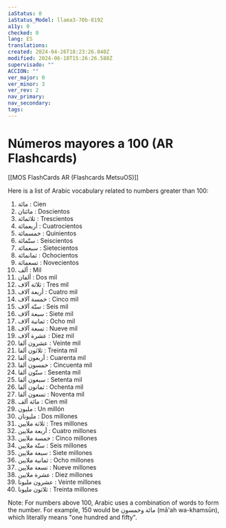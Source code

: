 ```yaml
---
iaStatus: 0
iaStatus_Model: llama3-70b-8192
a11y: 0
checked: 0
lang: ES
translations: 
created: 2024-04-26T18:23:26.040Z
modified: 2024-06-10T15:26:26.588Z
supervisado: ""
ACCION: ""
ver_major: 0
ver_minor: 3
ver_rev: 2
nav_primary: 
nav_secondary: 
tags:
---
```

# Números mayores a 100 (AR Flashcards)

[[MOS FlashCards AR (Flashcards MetsuOS)]]

Here is a list of Arabic vocabulary related to numbers greater than 100:

1. مائة : Cien
2. مائتان : Doscientos
3. ثلاثمائة : Trescientos
4. أربعمائة : Cuatrocientos
5. خمسمائة : Quinientos
6. ستّمائة : Seiscientos
7. سبعمائة : Sietecientos
8. ثمانمائة : Ochocientos
9. تسعمائة : Novecientos
10. ألف : Mil
11. ألفان : Dos mil
12. ثلاثة آلاف : Tres mil
13. أربعة آلاف : Cuatro mil
14. خمسة آلاف : Cinco mil
15. ستّة آلاف : Seis mil
16. سبعة آلاف : Siete mil
17. ثمانية آلاف : Ocho mil
18. تسعة آلاف : Nueve mil
19. عشرة آلاف : Diez mil
20. عشرون ألفا : Veinte mil
21. ثلاثون ألفا : Treinta mil
22. أربعون ألفا : Cuarenta mil
23. خمسون ألفا : Cincuenta mil
24. ستّون ألفا : Sesenta mil
25. سبعون ألفا : Setenta mil
26. ثمانون ألفا : Ochenta mil
27. تسعون ألفا : Noventa mil
28. مائة ألف : Cien mil
29. مليون : Un millón
30. مليونان : Dos millones
31. ثلاثة ملايين : Tres millones
32. أربعة ملايين : Cuatro millones
33. خمسة ملايين : Cinco millones
34. ستّة ملايين : Seis millones
35. سبعة ملايين : Siete millones
36. ثمانية ملايين : Ocho millones
37. تسعة ملايين : Nueve millones
38. عشرة ملايين : Diez millones
39. عشرون مليونا : Veinte millones
40. ثلاثون مليونا : Treinta millones

Note: For numbers above 100, Arabic uses a combination of words to form the number. For example, 150 would be مائة وخمسون (mā'ah wa-khamsūn), which literally means "one hundred and fifty".